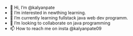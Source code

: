 - 👋 Hi, I’m @kalyanpate
- 👀 I’m interested in newthing learning.
- 🌱 I’m currently learning fullstack java web dev programm.
- 💞️ I’m looking to collaborate on java programming
- 📫 How to reach me on insta @kalyanpate09

<!---
kalyanpate/kalyanpate is a ✨ special ✨ repository because its `README.md` (this file) appears on your GitHub profile.
You can click the Preview link to take a look at your changes.
--->
